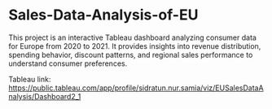 # Sales-Data-Analysis-of-EU
This project is an interactive Tableau dashboard analyzing consumer data for Europe from 2020 to 2021. It provides insights into revenue distribution, spending behavior, discount patterns, and regional sales performance to understand consumer preferences.

Tableau link: https://public.tableau.com/app/profile/sidratun.nur.samia/viz/EUSalesDataAnalysis/Dashboard2_1
